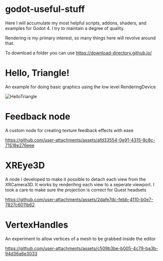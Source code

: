 # godot-useful-stuff
 
Here I will accumulate my most helpful scripts, addons, shaders, and examples for Godot 4. I try to maintain a degree of quality.

Rendering is my primary interest, so many things here will revolve around that.

To download a folder you can use https://download-directory.github.io/

# Hello, Triangle!
An example for doing basic graphics using the low level RenderingDevice

![HelloTriangle](https://github.com/user-attachments/assets/04e94828-aea1-4a9d-bc41-d949aea83fcb)

# Feedback node
A custom node for creating texture feedback effects with ease

https://github.com/user-attachments/assets/afd33554-0e91-4315-8c8c-71518e276eee

# XREye3D
A node I developed to make it possible to detach each view from the XRCamera3D. It works by renderihng each view to a seperate viewport. I took a care to make sure the projection is correct for Quest headsets

https://github.com/user-attachments/assets/2dafe7dc-febb-4110-b0e7-7827c6011b62

# VertexHandles
An experiment to allow vertices of a mesh to be grabbed inside the editor

https://github.com/user-attachments/assets/c509b3be-b005-4c79-ba3b-94d36a6e3033
